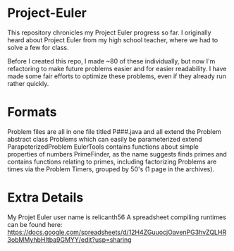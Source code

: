 # Project-Euler
 This repository chronicles my Project Euler progress so far.
 I originally heard about Project Euler from my high school teacher, where we had to solve a few for class.

 Before I created this repo, I made ~80 of these individually, but now I'm refactoring to make future problems easier and for easier readability.
 I have made some fair efforts to optimize these problems, even if they already run rather quickly.

# Formats
 Problem files are all in one file titled P###.java and all extend the Problem abstract class
 Problems which can easily be parameterized extend ParapeterizedProblem
 EulerTools contains functions about simple properties of numbers
 PrimeFinder, as the name suggests finds primes and contains functions relating to primes, including factorizing
 Problems are times via the Problem Timers, grouped by 50's (1 page in the archives).

# Extra Details
 My Projet Euler user name is relicanth56
 A spreadsheet compiling runtimes can be found here: https://docs.google.com/spreadsheets/d/12H4ZGuuocjOavenPG3hvZQLHR3obMMyhbHItba9GMYY/edit?usp=sharing